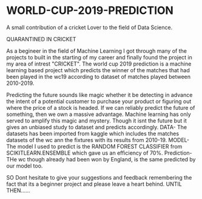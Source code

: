 # WORLD-CUP-2019-PREDICTION
A small contribution of a cricket Lover to the field of Data Science.

QUARANTINED IN CRICKET

As a begineer in the field of Machine Learning I got through many of the projects to built in the starting of my career and finally found the project in my area of intrest "CRICKET".
The world cup 2019 prediction is a machine learning based project which predicts the winner of the matches that had been played in the wc19  according to dataset of matches played between 2010-2019.

Predicting the future sounds like magic whether it be detecting in advance the intent of a potential customer to purchase your product or figuring out where the price of a stock is headed. If we can reliably predict the future of something, then we own a massive advantage. Machine learning has only served to amplify this magic and mystery.
Though it isnt the future but it gives an unbiased study to dataset and predicts accordingly.
DATA-
The datasets has been imported from kaggle which includes the matches datasets of the wc ann the fixtures with its results from 2010-19.
MODEL-
The model I used to predict is the RANDOM FOREST CLASSIFIER from SCIKITLEARN.ENSEMBLE which gave us an efficiency of 70%.
Prediction-
THe wc though already had been won by England, is the same predicted by our model too.


SO Dont hesitate to give your suggestions and feedback remembering the fact that its a beginner project and please leave a heart behind.
 UNTIL THEN......
